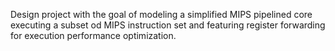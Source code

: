 Design project with the goal of modeling a simplified MIPS pipelined core executing a subset od MIPS instruction set and featuring register forwarding for execution performance optimization.
